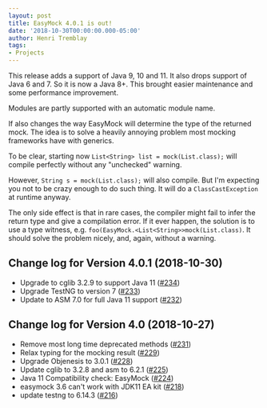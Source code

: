 ```yaml
---
layout: post
title: EasyMock 4.0.1 is out!
date: '2018-10-30T00:00:00.000-05:00'
author: Henri Tremblay
tags:
- Projects
---
```


This release adds a support of Java 9, 10 and 11. It also drops support of Java 6 and 7. So it is now a Java 8+. This
brought easier maintenance and some performance improvement.

Modules are partly supported with an automatic module name.

If also changes the way EasyMock will determine the type of the returned mock. The idea is to solve a heavily annoying
problem most mocking frameworks have with generics.

To be clear, starting now `List<String> list = mock(List.class);` will compile perfectly without
any "unchecked" warning.

However, `String s = mock(List.class);` will also compile. 
But I'm expecting you not to be crazy enough to do such thing. 
It will do a `ClassCastException` at runtime anyway.

The only side effect is that in rare cases, the compiler might fail to infer the return type and give a compilation error.
If it ever happen, the solution is to use a type witness, e.g. `foo(EasyMock.<List<String>>mock(List.class)`.
It should solve the problem nicely, and, again, without a warning.

Change log for Version 4.0.1 (2018-10-30)
-----------------------------------------

* Upgrade to cglib 3.2.9 to support Java 11 ([#234](https://github.com/easymock/easymock/issues/234))
* Upgrade TestNG to version 7 ([#233](https://github.com/easymock/easymock/issues/233))
* Update to ASM 7.0 for full Java 11 support ([#232](https://github.com/easymock/easymock/pull/232))

Change log for Version 4.0 (2018-10-27)
-----------------------------------------

* Remove most long time deprecated methods ([#231](https://github.com/easymock/easymock/issues/231))
* Relax typing for the mocking result ([#229](https://github.com/easymock/easymock/issues/229))
* Upgrade Objenesis to 3.0.1 ([#228](https://github.com/easymock/easymock/issues/228))
* Update cglib to 3.2.8 and asm to 6.2.1 ([#225](https://github.com/easymock/easymock/pull/225))
* Java 11 Compatibility check: EasyMock ([#224](https://github.com/easymock/easymock/issues/224))
* easymock 3.6 can't work with JDK11 EA kit ([#218](https://github.com/easymock/easymock/issues/218))
* update testng to 6.14.3 ([#216](https://github.com/easymock/easymock/pull/216))
